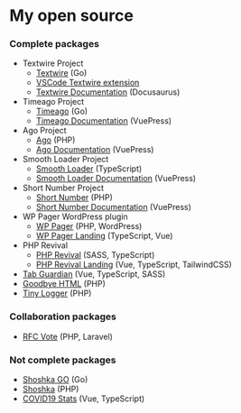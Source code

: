 # My open source

### Complete packages
- Textwire Project
  - [Textwire](https://github.com/textwire/textwire) (Go)
  - [VSCode Textwire extension](https://github.com/textwire/vscode-textwire)
  - [Textwire Documentation](https://github.com/textwire/textwire.github.io) (Docusaurus)
- Timeago Project
  - [Timeago](https://github.com/SerhiiCho/timeago) (Go)
  - [Timeago Documentation](https://github.com/time-ago/time-ago.github.io) (VuePress)
- Ago Project
  - [Ago](https://github.com/php-ago/ago) (PHP)
  - [Ago Documentation](https://github.com/php-ago/php-ago.github.io) (VuePress)
- Smooth Loader Project
  - [Smooth Loader](https://github.com/smooth-loader/smooth-loader) (TypeScript)
  - [Smooth Loader Documentation](https://github.com/smooth-loader/smooth-loader.github.io) (VuePress)
- Short Number Project
  - [Short Number](https://github.com/short-number/short-number) (PHP)
  - [Short Number Documentation](https://github.com/short-number/short-number.github.io) (VuePress)
- WP Pager WordPress plugin
  - [WP Pager](https://github.com/wp-pager/wp-pager) (PHP, WordPress)
  - [WP Pager Landing](https://github.com/wp-pager/wp-pager.github.io) (TypeScript, Vue)
- PHP Revival
  - [PHP Revival](https://github.com/php-revival/php-revival) (SASS, TypeScript)
  - [PHP Revival Landing](https://github.com/php-revival/php-revival.github.io) (Vue, TypeScript, TailwindCSS)
- [Tab Guardian](https://github.com/tab-guardian/tab-guardian) (Vue, TypeScript, SASS)
- [Goodbye HTML](https://github.com/goodbye-html/goodbye-html) (PHP)
- [Tiny Logger](https://github.com/tiny-logger/tiny-logger) (PHP)

### Collaboration packages
- [RFC Vote](https://github.com/brendt/rfc-vote) (PHP, Laravel)

### Not complete packages
- [Shoshka GO](https://github.com/SerhiiCho/shoshka-go) (Go)
- [Shoshka](https://github.com/SerhiiCho/shoshka) (PHP)
- [COVID19 Stats](https://github.com/SerhiiCho/covid19-stats) (Vue, TypeScript)
